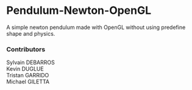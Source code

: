 # Pendulum-Newton-OpenGL

A simple newton pendulum made with OpenGL without using predefine shape and physics.

### Contributors

Sylvain DEBARROS  
Kevin DUGLUE  
Tristan GARRIDO  
Michael GILETTA
